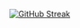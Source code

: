 [![GitHub Streak](https://streak-stats.demolab.com/?user=ArthAds23&theme=bear&background=000&border=30A3DC&dates=FFF)](https://git.io/streak-stats)